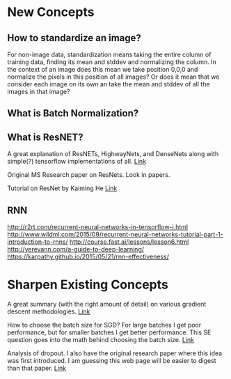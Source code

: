 New Concepts
============
How to standardize an image?
----------------------------
For non-image data, standardization means taking the entire column of training data, finding its mean and stddev and normalizing the column. In the context of an image does this mean we take position 0,0,0 and normalize the pixels in this position of all images? Or does it mean that we consider each image on its own an take the mean and stddev of all the images in that image?

What is Batch Normalization?
----------------------------

What is ResNET?
---------------
A great explanation of ResNETs, HighwayNets, and DenseNets along with simple(?) tensorflow implementations of all.
[Link](https://chatbotslife.com/resnets-highwaynets-and-densenets-oh-my-9bb15918ee32)

Original MS Research paper on ResNets. Look in papers.

Tutorial on ResNet by Kaiming He
[Link](http://kaiminghe.com/icml16tutorial/icml2016_tutorial_deep_residual_networks_kaiminghe.pdf)

RNN
---
http://r2rt.com/recurrent-neural-networks-in-tensorflow-i.html
http://www.wildml.com/2015/09/recurrent-neural-networks-tutorial-part-1-introduction-to-rnns/
http://course.fast.ai/lessons/lesson6.html
http://yerevann.com/a-guide-to-deep-learning/
https://karpathy.github.io/2015/05/21/rnn-effectiveness/

Sharpen Existing Concepts
=========================
A great summary (with the right amount of detail) on various gradient descent methodologies.
[Link](http://sebastianruder.com/optimizing-gradient-descent/index.html)

How to choose the batch size for SGD? For large batches I get poor performance, but for smaller batches I get better performance. This SE question goes into the math behind choosing the batch size.
[Link](http://stats.stackexchange.com/questions/140811/how-large-should-the-batch-size-be-for-stochastic-gradient-descent)

Analysis of dropout. I also have the original research paper where this idea was first introduced. I am guessing this web page will be easier to digest than that paper.
[Link](https://pgaleone.eu/deep-learning/regularization/2017/01/10/anaysis-of-dropout/)


